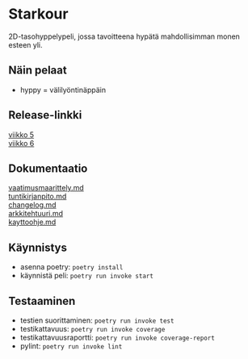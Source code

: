# Starkour  
2D-tasohyppelypeli, jossa tavoitteena hypätä mahdollisimman monen esteen yli.

## Näin pelaat
- hyppy = välilyöntinäppäin

## Release-linkki
[viikko 5](https://github.com/sohvip/ot-harjoitustyo/releases/tag/viikko5)  
[viikko 6](https://github.com/sohvip/ot-harjoitustyo/releases/tag/viikko6)  

## Dokumentaatio 
[vaatimusmaarittely.md](https://github.com/sohvip/ot-harjoitustyo/blob/master/dokumentaatio/vaatimusmaarittely.md)  
[tuntikirjanpito.md](https://github.com/sohvip/ot-harjoitustyo/blob/master/dokumentaatio/tuntikirjanpito.md)  
[changelog.md](https://github.com/sohvip/ot-harjoitustyo/blob/master/dokumentaatio/changelog.md)  
[arkkitehtuuri.md](https://github.com/sohvip/ot-harjoitustyo/blob/master/dokumentaatio/arkkitehtuuri.md)  
[kayttoohje.md](https://github.com/sohvip/ot-harjoitustyo/blob/master/dokumentaatio/kayttoohje.md)  

## Käynnistys
- asenna poetry: `poetry install`
- käynnistä peli: `poetry run invoke start`

## Testaaminen
- testien suorittaminen: `poetry run invoke test`
- testikattavuus: `poetry run invoke coverage`
- testikattavuusraportti: `poetry run invoke coverage-report`
- pylint: `poetry run invoke lint`

